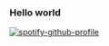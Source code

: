 <h3>Hello world</h3>

<a href="https://open.spotify.com/playlist/77hXNJ3PHI1s869sHyytkB?si=a537910b1fa343f3" style="text-align:center; width:500px;">![spotify-github-profile](https://spotify-github-profile.kittinanx.com/api/view?uid=ub49jctpqsbsx4q0e3ezww295&cover_image=true&theme=compact&show_offline=false&background_color=121212&interchange=false)</a>
